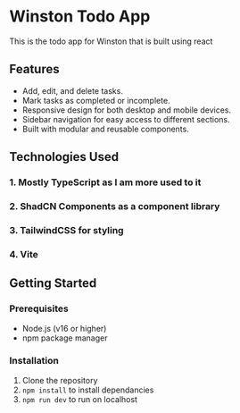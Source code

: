 # Winston Todo App

This is the todo app for Winston that is built using react

## Features

- Add, edit, and delete tasks.
- Mark tasks as completed or incomplete.
- Responsive design for both desktop and mobile devices.
- Sidebar navigation for easy access to different sections.
- Built with modular and reusable components.

## Technologies Used

### 1. **Mostly TypeScript as I am more used to it**
### 2. **ShadCN Components as a component library**
### 3. **TailwindCSS for styling**
### 4. **Vite**
## Getting Started
### Prerequisites
- Node.js (v16 or higher)
- npm package manager

### Installation
1. Clone the repository
2. ```npm install``` to install dependancies
3. ```npm run dev``` to run on localhost
